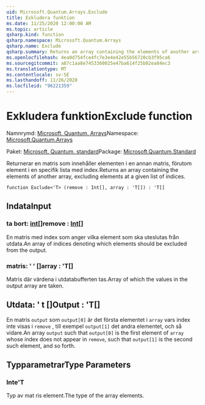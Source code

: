 ```yaml
---
uid: Microsoft.Quantum.Arrays.Exclude
title: Exkludera funktion
ms.date: 11/25/2020 12:00:00 AM
ms.topic: article
qsharp.kind: function
qsharp.namespace: Microsoft.Quantum.Arrays
qsharp.name: Exclude
qsharp.summary: Returns an array containing the elements of another array, excluding elements at a given list of indices.
ms.openlocfilehash: 4ea0d754fce4fc7e3e4e42e55b56720cb3f95ca6
ms.sourcegitcommit: a87c1aa8e7453360025e47ba614f25b02ea84ec3
ms.translationtype: MT
ms.contentlocale: sv-SE
ms.lasthandoff: 11/26/2020
ms.locfileid: "96221359"
---
```

# <a name="exclude-function"></a><span data-ttu-id="7a256-102">Exkludera funktion</span><span class="sxs-lookup"><span data-stu-id="7a256-102">Exclude function</span></span>

<span data-ttu-id="7a256-103">Namnrymd: [Microsoft. Quantum. Arrays](xref:Microsoft.Quantum.Arrays)</span><span class="sxs-lookup"><span data-stu-id="7a256-103">Namespace: [Microsoft.Quantum.Arrays](xref:Microsoft.Quantum.Arrays)</span></span>

<span data-ttu-id="7a256-104">Paket: [Microsoft. Quantum. standard](https://nuget.org/packages/Microsoft.Quantum.Standard)</span><span class="sxs-lookup"><span data-stu-id="7a256-104">Package: [Microsoft.Quantum.Standard](https://nuget.org/packages/Microsoft.Quantum.Standard)</span></span>


<span data-ttu-id="7a256-105">Returnerar en matris som innehåller elementen i en annan matris, förutom element i en specifik lista med index.</span><span class="sxs-lookup"><span data-stu-id="7a256-105">Returns an array containing the elements of another array, excluding elements at a given list of indices.</span></span>

```qsharp
function Exclude<'T> (remove : Int[], array : 'T[]) : 'T[]
```


## <a name="input"></a><span data-ttu-id="7a256-106">Indata</span><span class="sxs-lookup"><span data-stu-id="7a256-106">Input</span></span>

### <a name="remove--int"></a><span data-ttu-id="7a256-107">ta bort: [int](xref:microsoft.quantum.lang-ref.int)[]</span><span class="sxs-lookup"><span data-stu-id="7a256-107">remove : [Int](xref:microsoft.quantum.lang-ref.int)[]</span></span>

<span data-ttu-id="7a256-108">En matris med index som anger vilka element som ska uteslutas från utdata.</span><span class="sxs-lookup"><span data-stu-id="7a256-108">An array of indices denoting which elements should be excluded from the output.</span></span>


### <a name="array--t"></a><span data-ttu-id="7a256-109">matris: ' ' []</span><span class="sxs-lookup"><span data-stu-id="7a256-109">array : 'T[]</span></span>

<span data-ttu-id="7a256-110">Matris där värdena i utdatabufferten tas.</span><span class="sxs-lookup"><span data-stu-id="7a256-110">Array of which the values in the output array are taken.</span></span>



## <a name="output--t"></a><span data-ttu-id="7a256-111">Utdata: ' t []</span><span class="sxs-lookup"><span data-stu-id="7a256-111">Output : 'T[]</span></span>

<span data-ttu-id="7a256-112">En matris `output` som `output[0]` är det första elementet i `array` vars index inte visas i `remove` , till exempel `output[1]` det andra elementet, och så vidare.</span><span class="sxs-lookup"><span data-stu-id="7a256-112">An array `output` such that `output[0]` is the first element of `array` whose index does not appear in `remove`, such that `output[1]` is the second such element, and so forth.</span></span>

## <a name="type-parameters"></a><span data-ttu-id="7a256-113">Typparametrar</span><span class="sxs-lookup"><span data-stu-id="7a256-113">Type Parameters</span></span>

### <a name="t"></a><span data-ttu-id="7a256-114">Inte</span><span class="sxs-lookup"><span data-stu-id="7a256-114">'T</span></span>

<span data-ttu-id="7a256-115">Typ av mat ris element.</span><span class="sxs-lookup"><span data-stu-id="7a256-115">The type of the array elements.</span></span>